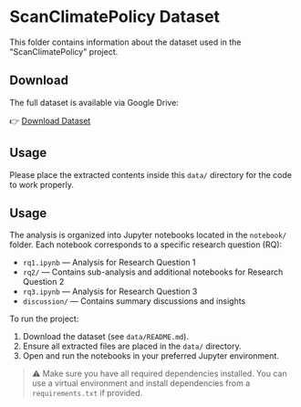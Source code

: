 # ScanClimatePolicy Dataset

This folder contains information about the dataset used in the "ScanClimatePolicy" project.

## Download

The full dataset is available via Google Drive:

👉 [Download Dataset](https://drive.google.com/drive/folders/1bN0M_KTs-_K2k1FfzmMNwjAyBA5dXP7s)

## Usage

Please place the extracted contents inside this `data/` directory for the code to work properly.

## Usage

The analysis is organized into Jupyter notebooks located in the `notebook/` folder. Each notebook corresponds to a specific research question (RQ):

- `rq1.ipynb` — Analysis for Research Question 1  
- `rq2/` — Contains sub-analysis and additional notebooks for Research Question 2  
- `rq3.ipynb` — Analysis for Research Question 3  
- `discussion/` — Contains summary discussions and insights

To run the project:

1. Download the dataset (see `data/README.md`).
2. Ensure all extracted files are placed in the `data/` directory.
3. Open and run the notebooks in your preferred Jupyter environment.

> ⚠️ Make sure you have all required dependencies installed. You can use a virtual environment and install dependencies from a `requirements.txt` if provided.